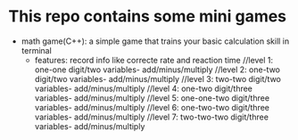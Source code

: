 # This repo contains some mini games
- math game(C++): a simple game that trains your basic calculation skill in terminal  
    - features: record info like correcte rate and reaction time
    //level 1: one-one digit/two variables- add/minus/multiply
    //level 2: one-two digit/two variables- add/minus/multiply
    //level 3: two-two digit/two variables- add/minus/multiply
    //level 4: one-two digit/three variables- add/minus/multiply
    //level 5: one-one-two digit/three variables- add/minus/multiply
    //level 6: one-two-two digit/three variables- add/minus/multiply
    //level 7: two-two-two digit/three variables- add/minus/multiply